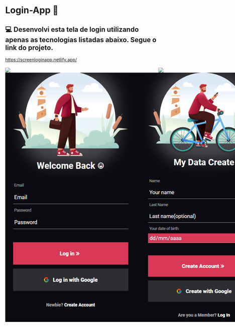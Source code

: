 # Login-App 🍃
<h2>💻 Desenvolvi esta tela de login utilizando apenas as tecnologias listadas abaixo. Segue o link do projeto. </h2> 
<a href="https://screenloginapp.netlify.app/">https://screenloginapp.netlify.app/</a>
<br> <br>
    <div style="display: flex; justify-content:space-between;">
      <img src="https://img.shields.io/badge/HTML5-E34F26?style=for-the-badge&logo=html5&logoColor=white" />
      <img src="https://img.shields.io/badge/CSS3-1572B6?style=for-the-badge&logo=css3&logoColor=white" />
    </div>
  <div style="display: flex; justify-content:space-between;">
      <img src="https://github.com/ChristianFulco/Login-App/blob/main/assets/img%20(1).png"/> <img src="https://github.com/ChristianFulco/Login-App/blob/main/assets/img%20(2).png"/>
  </div>
